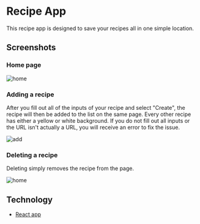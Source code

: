 # Recipe App 

This recipe app is designed to save your recipes all in one simple location.


## Screenshots

### Home page

![home](https://user-images.githubusercontent.com/100054403/172920929-d6bde48f-fb54-417f-87b1-11b7512651ce.png)

### Adding a recipe
After you fill out all of the inputs of your recipe and select "Create", the recipe will then be added to the list on the same page. Every other recipe has either a yellow or white background. If you do not fill out all inputs or the URL isn't actually a URL, you will receive an error to fix the issue.

![add](https://user-images.githubusercontent.com/100054403/172921320-6e40e8f0-c6d3-4ff5-8ac4-a79e9819d459.png)

### Deleting a recipe
Deleting simply removes the recipe from the page.

![home](https://user-images.githubusercontent.com/100054403/172920929-d6bde48f-fb54-417f-87b1-11b7512651ce.png)

## Technology

- [React app](https://github.com/facebook/create-react-app)

